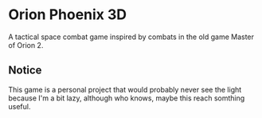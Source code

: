 # Orion Phoenix 3D

A tactical space combat game inspired by combats in the old game Master of Orion 2.

## Notice

This game is a personal project that would probably never see the light because I'm a bit lazy, although who knows, maybe this reach somthing useful.

